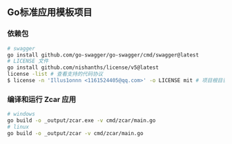 ## Go标准应用模板项目

### 依赖包
```bash
# swagger
go install github.com/go-swagger/go-swagger/cmd/swagger@latest
# LICENSE 文件
go install github.com/nishanths/license/v5@latest
license -list # 查看支持的代码协议
$ license -n 'Illus1onnn <1161524405@qq.com>' -o LICENSE mit # 项目根目录下执行
```

### 编译和运行 Zcar 应用
```bash
# windows
go build -o _output/zcar.exe -v cmd/zcar/main.go
# linux
go build -o _output/zcar -v cmd/zcar/main.go
```